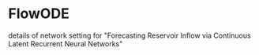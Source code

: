 # FlowODE
details of network setting for "Forecasting Reservoir Inflow via Continuous Latent Recurrent Neural Networks"
